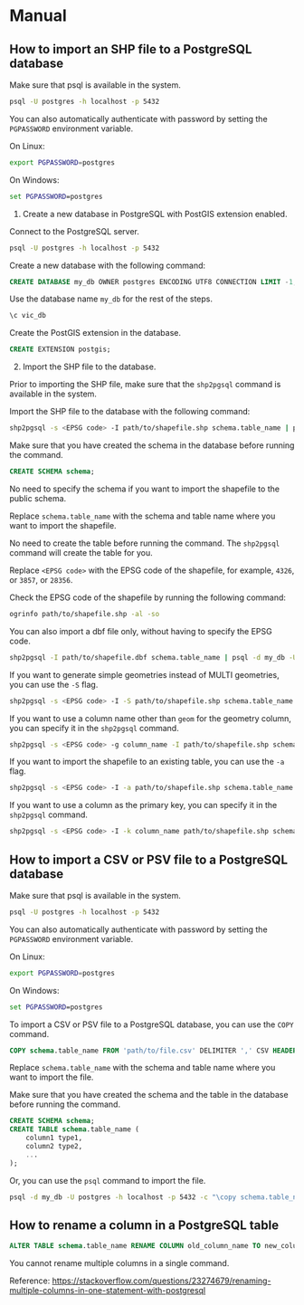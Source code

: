 # Manual

## How to import an SHP file to a PostgreSQL database

Make sure that psql is available in the system.

```bash
psql -U postgres -h localhost -p 5432
```

You can also automatically authenticate with password by setting the `PGPASSWORD` environment variable.


On Linux:
```bash
export PGPASSWORD=postgres
```

On Windows:
```bat
set PGPASSWORD=postgres
```

1. Create a new database in PostgreSQL with PostGIS extension enabled.

Connect to the PostgreSQL server.

```bash
psql -U postgres -h localhost -p 5432
```

Create a new database with the following command:

```sql
CREATE DATABASE my_db OWNER postgres ENCODING UTF8 CONNECTION LIMIT -1;
```

Use the database name `my_db` for the rest of the steps.
```sql
\c vic_db
```

Create the PostGIS extension in the database.

```sql
CREATE EXTENSION postgis;
```

2. Import the SHP file to the database.

Prior to importing the SHP file, make sure that the `shp2pgsql` command is available in the system.

Import the SHP file to the database with the following command:

```bash
shp2pgsql -s <EPSG code> -I path/to/shapefile.shp schema.table_name | psql -d my_db -U postgres -h localhost -p 5432
```

Make sure that you have created the schema in the database before running the command.
```sql
CREATE SCHEMA schema;
```

No need to specify the schema if you want to import the shapefile to the public schema.

Replace `schema.table_name` with the schema and table name where you want to import the shapefile.

No need to create the table before running the command. The `shp2pgsql` command will create the table for you.

Replace `<EPSG code>` with the EPSG code of the shapefile, for example, `4326`, or `3857`, or `28356`.

Check the EPSG code of the shapefile by running the following command:

```bash
ogrinfo path/to/shapefile.shp -al -so
```

You can also import a dbf file only, without having to specify the EPSG code.

```bash
shp2pgsql -I path/to/shapefile.dbf schema.table_name | psql -d my_db -U postgres -h localhost -p 5432
```

If you want to generate simple geometries instead of MULTI geometries, you can use the `-S` flag.

```bash
shp2pgsql -s <EPSG code> -I -S path/to/shapefile.shp schema.table_name | psql -d my_db -U postgres -h localhost -p 5432
```


If you want to use a column name other than `geom` for the geometry column, you can specify it in the `shp2pgsql` command.

```bash
shp2pgsql -s <EPSG code> -g column_name -I path/to/shapefile.shp schema.table_name | psql -d my_db -U postgres -h localhost -p 5432
```

If you want to import the shapefile to an existing table, you can use the `-a` flag.

```bash
shp2pgsql -s <EPSG code> -I -a path/to/shapefile.shp schema.table_name | psql -d my_db -U postgres -h localhost -p 5432
```

If you want to use a column as the primary key, you can specify it in the `shp2pgsql` command.

```bash
shp2pgsql -s <EPSG code> -I -k column_name path/to/shapefile.shp schema.table_name | psql -d my_db -U postgres -h localhost -p 5432
```

## How to import a CSV or PSV file to a PostgreSQL database

Make sure that psql is available in the system.

```bash
psql -U postgres -h localhost -p 5432
```

You can also automatically authenticate with password by setting the `PGPASSWORD` environment variable.

On Linux:
```bash
export PGPASSWORD=postgres
```

On Windows:
```bat
set PGPASSWORD=postgres
```

To import a CSV or PSV file to a PostgreSQL database, you can use the `COPY` command.

```sql
COPY schema.table_name FROM 'path/to/file.csv' DELIMITER ',' CSV HEADER;
```

Replace `schema.table_name` with the schema and table name where you want to import the file.

Make sure that you have created the schema and the table in the database before running the command.

```sql
CREATE SCHEMA schema;
CREATE TABLE schema.table_name (
    column1 type1,
    column2 type2,
    ...
);
```

Or, you can use the `psql` command to import the file.

```bash
psql -d my_db -U postgres -h localhost -p 5432 -c "\copy schema.table_name FROM 'path/to/file.csv' DELIMITER ',' CSV HEADER;"
```


## How to rename a column in a PostgreSQL table

```sql
ALTER TABLE schema.table_name RENAME COLUMN old_column_name TO new_column_name;
```

You cannot rename multiple columns in a single command.

Reference: https://stackoverflow.com/questions/23274679/renaming-multiple-columns-in-one-statement-with-postgresql